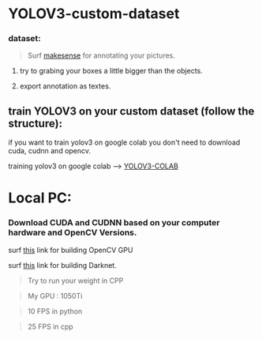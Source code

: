 # YOLOV3-custom-dataset

### dataset:

>Surf [makesense](https://www.makesense.ai/) for annotating your pictures.

1. try to grabing your boxes a little bigger than the objects.

1. export annotation as textes.


## train YOLOV3 on your custom dataset (follow the structure):

if you want to train yolov3 on google colab you don't need to download cuda, cudnn and opencv.

training yolov3 on google colab --> [YOLOV3-COLAB](https://www.youtube.com/watch?v=DLngCtsG3bk&t=1323s)

# Local PC: 

### Download CUDA and CUDNN based on your computer hardware and OpenCV Versions.
surf [this](https://www.youtube.com/watch?v=HsuKxjQhFU0&t=719s) link for building OpenCV GPU


surf [this](https://www.youtube.com/watch?v=saDipJR14Lc&t=572s) link for building Darknet.

>Try to run your weight in CPP 

> My GPU : 1050Ti

>10 FPS in python

>25 FPS in cpp 





























